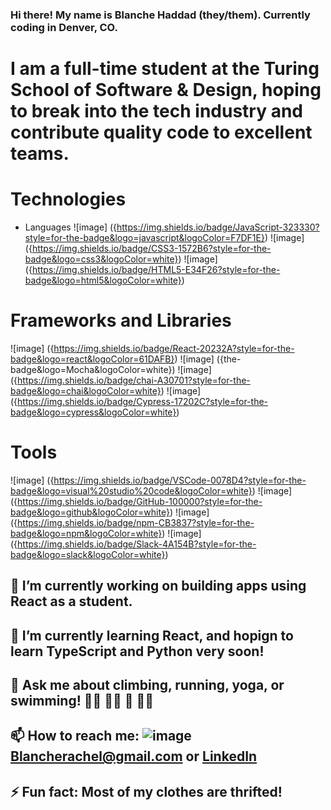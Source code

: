 ### Hi there! My name is Blanche Haddad (they/them). Currently coding in Denver, CO. 

# I am a full-time student at the Turing School of Software & Design, hoping to break into the tech industry and contribute quality code to excellent teams. 

# Technologies
- Languages 
![image] ({https://img.shields.io/badge/JavaScript-323330?style=for-the-badge&logo=javascript&logoColor=F7DF1E}) ![image] ({https://img.shields.io/badge/CSS3-1572B6?style=for-the-badge&logo=css3&logoColor=white}) ![image] ({https://img.shields.io/badge/HTML5-E34F26?style=for-the-badge&logo=html5&logoColor=white}) 

# Frameworks and Libraries 
![image] ({https://img.shields.io/badge/React-20232A?style=for-the-badge&logo=react&logoColor=61DAFB}) ![image] ({the-badge&logo=Mocha&logoColor=white}) ![image] ({https://img.shields.io/badge/chai-A30701?style=for-the-badge&logo=chai&logoColor=white}) ![image] ({https://img.shields.io/badge/Cypress-17202C?style=for-the-badge&logo=cypress&logoColor=white}) 

# Tools
![image] ({https://img.shields.io/badge/VSCode-0078D4?style=for-the-badge&logo=visual%20studio%20code&logoColor=white}) ![image] ({https://img.shields.io/badge/GitHub-100000?style=for-the-badge&logo=github&logoColor=white}) ![image] ({https://img.shields.io/badge/npm-CB3837?style=for-the-badge&logo=npm&logoColor=white}) ![image] ({https://img.shields.io/badge/Slack-4A154B?style=for-the-badge&logo=slack&logoColor=white}) 

## 🔭 I’m currently working on building apps using React as a student.

## 🌱 I’m currently learning React, and hopign to learn TypeScript and Python very soon!

## 💬 Ask me about climbing, running, yoga, or swimming! 🧗‍♀️ 🏃‍♂️ 🧘 🏊‍♀️

## 📫 How to reach me: ![image]({https://img.shields.io/badge/Gmail-D14836?style=for-the-badge&logo=gmail&logoColor=white}) Blancherachel@gmail.com or [LinkedIn](https://www.linkedin.com/in/blanche-haddad-denver/)

## ⚡ Fun fact: Most of my clothes are thrifted! 
